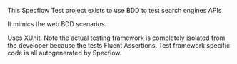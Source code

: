 ﻿This Specflow Test project exists to use BDD to test search engines APIs

It mimics the web BDD scenarios

Uses XUnit.  Note the actual testing framework is completely isolated from the developer because the tests Fluent Assertions. Test framework specific code is all autogenerated by Specflow.
